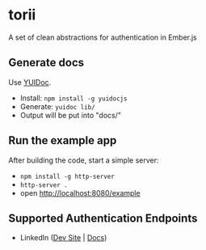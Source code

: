 torii
=====

A set of clean abstractions for authentication in Ember.js

## Generate docs

Use [YUIDoc](http://yui.github.io/yuidoc/).

  * Install: `npm install -g yuidocjs`
  * Generate: `yuidoc lib/`
  * Output will be put into "docs/"

## Run the example app

After building the code, start a simple server:

  * `npm install -g http-server`
  * `http-server .`
  * open [http://localhost:8080/example](http://localhost:8080/example)

## Supported Authentication Endpoints

  * LinkedIn ([Dev Site](https://www.linkedin.com/secure/developer) | [Docs](http://developer.linkedin.com/))
